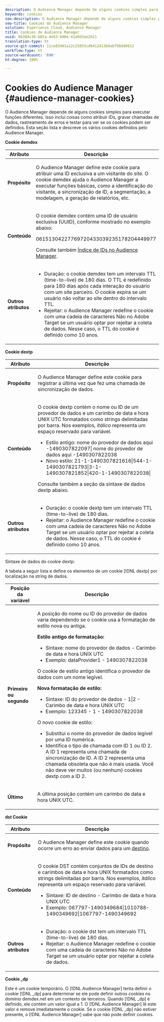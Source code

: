 ```yaml
---
description: O Audience Manager depende de alguns cookies simples para executar funções diferentes. Isso inclui coisas como atribuir IDs, gravar chamadas de dados, rastreamento de erros e testar para ver se os cookies podem ser definidos. Esta seção lista e descreve os vários cookies definidos pelo Audience Manager.
keywords: cookies
seo-description: O Audience Manager depende de alguns cookies simples para executar funções diferentes. Isso inclui coisas como atribuir IDs, gravar chamadas de dados, rastreamento de erros e testar para ver se os cookies podem ser definidos. Esta seção lista e descreve os vários cookies definidos pelo Audience Manager.
seo-title: Cookies do Audience Manager
solution: Experience Cloud, Audience Manager
title: Cookies do Audience Manager
uuid: 8b384c38-b85a-4e93-b00e-41a9d3ae2b21
translation-type: ht
source-git-commit: 11ce83401a12c25853cd6412413b8abf98dd6612
workflow-type: ht
source-wordcount: '690'
ht-degree: 100%

---
```



# Cookies do Audience Manager {#audience-manager-cookies}

O Audience Manager depende de alguns cookies simples para executar funções diferentes. Isso inclui coisas como atribuir IDs, gravar chamadas de dados, rastreamento de erros e testar para ver se os cookies podem ser definidos. Esta seção lista e descreve os vários cookies definidos pelo Audience Manager.

**Cookie demdex**

<table id="table_1CCF7EA2BC9E421F8DEECA5F611E33F6"> 
 <thead> 
  <tr> 
   <th colname="col1" class="entry"> Atributo </th> 
   <th colname="col2" class="entry"> Descrição </th> 
  </tr> 
 </thead>
 <tbody> 
  <tr> 
   <td colname="col1"> <p> <b>Propósito</b> </p> </td> 
   <td colname="col2"> <p> O <span class="keyword">Audience Manager</span> define este cookie para atribuir uma ID exclusiva a um visitante do site. O cookie <span class="wintitle">demdex</span> ajuda o <span class="keyword">Audience Manager</span> a executar funções básicas, como a identificação do visitante, a sincronização de ID, a segmentação, a modelagem, a geração de relatórios, etc. </p> </td> 
  </tr> 
  <tr> 
   <td colname="col1"> <p> <b>Conteúdo</b> </p> </td> 
   <td colname="col2"> <p>O cookie <span class="wintitle">demdex</span> contém uma ID de usuário exclusiva (UUID), conforme mostrado no exemplo abaixo: </p> <p> <span class="codeph"> 06151304227769720433039235178204449977 </span> </p> <p>Consulte também <a href="https://docs.adobe.com/content/help/pt-BR/audience-manager/user-guide/reference/ids-in-aam.html" format="https" scope="external">Índice de IDs no Audience Manager</a>. </p> </td> 
  </tr> 
  <tr> 
   <td colname="col1"> <p> <b>Outros atributos</b> </p> </td> 
   <td colname="col2"> <p> 
     <ul id="ul_11291DA87C5045E880034E06C863BCDA"> 
      <li id="li_40C30A06A12449A4A8748621223CA71B">Duração: o cookie <span class="wintitle">demdex</span> tem um intervalo TTL (time-to-live) de 180 dias. O TTL é redefinido para 180 dias após cada interação do usuário com um site parceiro. O cookie expira se um usuário não voltar ao site dentro do intervalo TTL. </li> 
      <li id="li_A589EDA2198249829207A183872EF1FF">Rejeitar: o <span class="keyword">Audience Manager</span> redefine o cookie com uma cadeia de caracteres <span class="codeph">Não no Adobe Target</span> se um usuário optar por rejeitar a coleta de dados. Nesse caso, o TTL do cookie é definido como 10 anos. </li> 
     </ul> </p> </td> 
  </tr> 
 </tbody> 
</table>

**Cookie dextp**

<table id="table_7343C9C9ADD24D3FA693ECC76E4A4045"> 
 <thead> 
  <tr> 
   <th colname="col1" class="entry"> Atributo </th> 
   <th colname="col2" class="entry"> Descrição </th> 
  </tr> 
 </thead>
 <tbody> 
  <tr> 
   <td colname="col1"> <p> <b>Propósito</b> </p> </td> 
   <td colname="col2"> <p> O <span class="keyword">Audience Manager</span> define este cookie para registrar a última vez que fez uma chamada de sincronização de dados. </p> </td> 
  </tr> 
  <tr> 
   <td colname="col1"> <p> <b>Conteúdo</b> </p> </td> 
   <td colname="col2"> <p>O cookie <span class="wintitle">dextp</span> contém o nome ou ID de um provedor de dados e um carimbo de data e hora UNIX UTC formatados como strings delimitadas por barra. Nos exemplos, <i>itálico</i> representa um espaço reservado para variável. </p> <p> 
     <ul id="ul_80D0BC3FCF06470991E12712401D784A"> 
      <li id="li_03747A433CEB4756A26CD866E716B89D">Estilo antigo: <span class="codeph"> <span class="varname"> nome do provedor de dados aqui </span>-1490307822097| <span class="varname"> nome do provedor de dados aqui </span>-1490307822038 </span> </li> 
      <li id="li_79E7000E82DB4ADA9E9887B017343B2D">Novo estilo: <span class="codeph">21-1-1490307821616|544-1-1490307821793|3-1-1490307821852|420-1-1490307822038| </span> </li> 
     </ul> </p> <p>Consulte também a seção da sintaxe de dados dextp abaixo. </p> </td> 
  </tr> 
  <tr> 
   <td colname="col1"> <p> <b>Outros atributos</b> </p> </td> 
   <td colname="col2"> <p> 
     <ul id="ul_4922AC2CD55D4C888A6FBEB22F8B889B"> 
      <li id="li_91A68C44E53840379C2ACDED25468735">Duração: o cookie <span class="wintitle">dextp</span> tem um intervalo TTL (time-to-live) de 180 dias. </li> 
      <li id="li_6B8C674EFAAC4DABA0A640CF29247F99">Rejeitar: o <span class="keyword">Audience Manager</span> redefine o cookie com uma cadeia de caracteres <span class="codeph">Não no Adobe Target</span> se um usuário optar por rejeitar a coleta de dados. Nesse caso, o TTL do cookie é definido como 10 anos. </li> 
     </ul> </p> </td> 
  </tr> 
 </tbody> 
</table>

Sintaxe de dados do cookie dextp:

A tabela a seguir lista e define os elementos de um cookie [!DNL dextp] por localização na string de dados.

<table id="table_BE00604B97F24F5A94AA4F566063D785"> 
 <thead> 
  <tr> 
   <th colname="col1" class="entry"> Posição da variável </th> 
   <th colname="col2" class="entry"> Descrição </th> 
  </tr> 
 </thead>
 <tbody> 
  <tr> 
   <td colname="col1"> <p> <b>Primeiro ou segundo</b> </p> </td> 
   <td colname="col2"> <p>A posição do nome ou ID do provedor de dados varia dependendo se o cookie usa a formatação de estilo nova ou antiga. </p> <p> <b>Estilo antigo de formatação:</b> </p> <p> 
     <ul id="ul_5BFBF40E3FE849CA859030F2D070FDF6"> 
      <li id="li_E8F4DC0CB15B472ABE9892B3A61D7F77">Sintaxe: <span class="codeph"> <span class="varname">nome do provedor de dados </span> - <span class="varname"> Carimbo de data e hora UNIX UTC </span> </span> </li> 
      <li id="li_7CD8B101156140F49EA97B18E9591402">Exemplo: <span class="codeph"> dataProvider1 - 1490307822038 </span> </li> 
     </ul> </p> <p>O cookie de estilo antigo identifica o provedor de dados com um nome legível. </p> <p> <b>Nova formatação de estilo:</b> </p> <p> 
     <ul id="ul_AC6225CA781746148C125F21DFED1ED9"> 
      <li id="li_29C4B52E398B4EA28944980A15B05A57">Sintaxe: <span class="codeph"> <span class="varname"> ID do provedor de dados </span> - 1|2 - <span class="varname"> Carimbo de data e hora UNIX UTC </span> </span> </li> 
      <li id="li_3BF30CA5FED242DF96E0B54AFC64B06F">Exemplo: <span class="codeph"> 123345 - 1 - 1490307822038 </span> </li> 
     </ul> </p> <p>O novo cookie de estilo: </p> <p> 
     <ul id="ul_F05A91A455FA44C7A71186C0C9E31630"> 
      <li id="li_A8C9638173684359BABC4207845A4F48">Substitui o nome do provedor de dados legível por uma ID numérica. </li> 
      <li id="li_28F1E2DB24904E53BE9718AD788CE61E">Identifica o tipo de chamada com ID 1 ou ID 2. A ID 1 representa uma chamada de sincronização de ID. A ID 2 representa uma chamada obsoleta que não é mais usada. Você não deve ver muitos (ou nenhum) cookies dextp com a ID 2. </li> 
     </ul> </p> </td> 
  </tr> 
  <tr> 
   <td colname="col1"> <p> <b>Último</b> </p> </td> 
   <td colname="col2"> <p>A última posição contém um carimbo de data e hora UNIX UTC. </p> </td> 
  </tr> 
 </tbody> 
</table>

**dst Cookie**

<table id="table_83AE9B6350C6408BAECD9FCF33022B98"> 
 <thead> 
  <tr> 
   <th colname="col1" class="entry"> Atributo </th> 
   <th colname="col2" class="entry"> Descrição </th> 
  </tr> 
 </thead>
 <tbody> 
  <tr> 
   <td colname="col1"> <p> <b>Propósito</b> </p> </td> 
   <td colname="col2"> <p> O <span class="keyword">Audience Manager</span> define este cookie quando ocorre um erro ao enviar dados para um <a href="https://docs.adobe.com/content/help/pt-BR/audience-manager/user-guide/features/destinations/destinations.html#purposes" format="https" scope="external">destino</a>. </p> </td> 
  </tr> 
  <tr> 
   <td colname="col1"> <p> <b>Conteúdo</b> </p> </td> 
   <td colname="col2"> <p> O cookie <span class="wintitle">DST</span> contém conjuntos de IDs de destino e carimbos de data e hora UNIX formatados como strings delimitadas por barra. Nos exemplos, <i>itálico</i> representa um espaço reservado para variável. </p> <p> 
     <ul id="ul_CE98076A02DA413486C1D341E9806889"> 
      <li id="li_850209D956644749B98C7A208C825C15">Sintaxe: <span class="codeph"> <span class="varname"> ID de destino </span> - <span class="varname"> Carimbo de data e hora UNIX UTC </span> </span> </li> 
      <li id="li_4A22152C70844733982230EBF7B9EB78">Exemplo: <span class="codeph">067797-1490349684|1010788-1490349692|1067797-1490349692 </span> </li> 
     </ul> </p> </td> 
  </tr> 
  <tr> 
   <td colname="col1"> <p> <b>Outros atributos</b> </p> </td> 
   <td colname="col2"> <p> 
     <ul id="ul_5D13DD701B484B51BF2808A69A919106"> 
      <li id="li_4E665114C63246FBA32A4E19984D2693">Duração: o cookie <span class="wintitle">dst</span> tem um intervalo TTL (time-to-live) de 180 dias. </li> 
      <li id="li_A682B566704F43D2AB72487EFF212474">Rejeitar: o <span class="keyword">Audience Manager</span> redefine o cookie com uma cadeia de caracteres <span class="codeph">Não no Adobe Target</span> se um usuário optar por rejeitar a coleta de dados. </li> 
     </ul> </p> </td> 
  </tr> 
 </tbody> 
</table>

**Cookie _dp**

Este é um cookie temporário. O [!DNL Audience Manager] tenta definir o cookie [!DNL _dp] para determinar se ele pode definir outros cookies no domínio demdex.net em um contexto de terceiros. Quando [!DNL _dp] é definido, ele contém um valor igual a 1. O [!DNL Audience Manager] lê este valor e remove imediatamente o cookie. Se o cookie [!DNL _dp] não estiver presente, o [!DNL Audience Manager] sabe que não pode definir cookies.